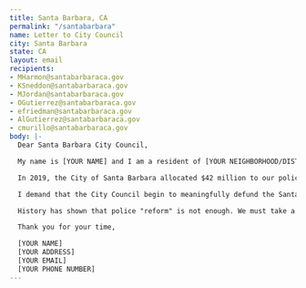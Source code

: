 ```yaml
---
title: Santa Barbara, CA
permalink: "/santabarbara"
name: Letter to City Council
city: Santa Barbara
state: CA
layout: email
recipients:
- MHarmon@santabarbaraca.gov
- KSneddon@santabarbaraca.gov
- MJordan@santabarbaraca.gov
- OGutierrez@santabarbaraca.gov
- efriedman@santabarbaraca.gov
- AlGutierrez@santabarbaraca.gov
- cmurillo@santabarbaraca.gov
body: |-
  Dear Santa Barbara City Council,

  My name is [YOUR NAME] and I am a resident of [YOUR NEIGHBORHOOD/DISTRICT]. I am writing to demand that the Santa Barbara City Council adopt a city budget that prioritizes community well-being, and redirects funding away from the police.

  In 2019, the City of Santa Barbara allocated $42 million to our police system, an inordinate 32% of our total budget. This is compared to just $13 million allocated towards community development (9.2% of the budget). Within the community development budget, $1.05 million was projected to be spent on human services  (0.07% of the city's budget), with even less appropriated for housing development (0.04%).

  I demand that the City Council begin to meaningfully defund the Santa Barbara Police Department and to reallocate those funds to programs proven to more effectively promote a safe and equitable community: community-based mental health services, substance abuse treatment services, affordable housing programs, and more. We need a budget that reflects the actual needs of Santa Barbara residents.

  History has shown that police "reform" is not enough. We must take a hard look at the ways that the current system in place fails to serve&#151;and in fact actively harms&#151;our community, and come together to reimagine the role of police in our city.

  Thank you for your time,

  [YOUR NAME]
  [YOUR ADDRESS]
  [YOUR EMAIL]
  [YOUR PHONE NUMBER]
---
```


